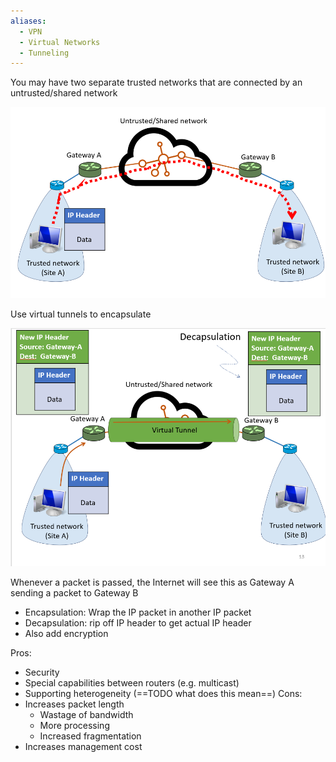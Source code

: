 ```yaml
---
aliases:
  - VPN
  - Virtual Networks
  - Tunneling
---
```

You may have two separate trusted networks that are connected by an untrusted/shared network

![Trusted networks separated by untrusted networks](img/virtual-networks.png)

Use virtual tunnels to encapsulate

![Virtual network decapsulation](img/virtual-network-decapsulation.png)

Whenever a packet is passed, the Internet will see this as Gateway A sending a packet to Gateway B
- Encapsulation: Wrap the IP packet in another IP packet
- Decapsulation: rip off IP header to get actual IP header
- Also add encryption

Pros:
- Security
- Special capabilities between routers (e.g. multicast)
- Supporting heterogeneity (==TODO what does this mean==)
Cons:
- Increases packet length
	- Wastage of bandwidth
	- More processing
	- Increased fragmentation
- Increases management cost